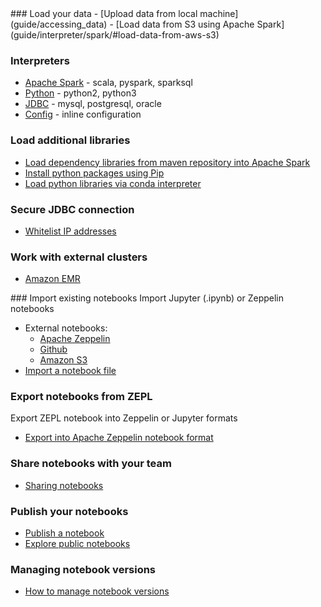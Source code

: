 <div markdown="1" class="row">
  <div class="col-md-6">
### Load your data
  - [Upload data from local machine](guide/accessing_data)
  - [Load data from S3 using Apache Spark](guide/interpreter/spark/#load-data-from-aws-s3)

### Interpreters
  - [Apache Spark](guide/interpreter/spark) - scala, pyspark, sparksql
  - [Python](guide/interpreter/python) - python2, python3
  - [JDBC](guide/interpreter/jdbc) - mysql, postgresql, oracle
  - [Config](guide/interpreter/config) - inline configuration
### Load additional libraries
  - [Load dependency libraries from maven repository into Apache Spark](guide/interpreter/spark/#load-dependencies)
  - [Install python packages using Pip](guide/interpreter/python/#pip)
  - [Load python libraries via conda interpreter](guide/interpreter/python/#manage-python-environment)
### Secure JDBC connection
  - [Whitelist IP addresses](guide/interpreter/jdbc/#whitelist-ip-addresses)
### Work with external clusters
  - [Amazon EMR](guide/emr_integration)
  </div>
  <div class="col-md-6">
### Import existing notebooks
  Import Jupyter (.ipynb) or Zeppelin notebooks

  - External notebooks:
    - [Apache Zeppelin](guide/zeppelin_integration.md)
    - [Github](guide/github_integration.md)
    - [Amazon S3](guide/s3_integration.md)
  - [Import a notebook file](guide/import_notebook.md)
### Export notebooks from ZEPL
  Export ZEPL notebook into Zeppelin or Jupyter formats

  - [Export into Apache Zeppelin notebook format](guide/export_notebook/#export-into-apache-zeppelin-notebook-format)


### Share notebooks with your team
  - [Sharing notebooks](guide/sharing_notebooks.md)

### Publish your notebooks
  - [Publish a notebook](guide/sharing_notebooks/#publishing-notebooks-to-web)
  - [Explore public notebooks](guide/exploring_notebooks.md)

### Managing notebook versions
  - [How to manage notebook versions](guide/feature_versioning.md)

  </div>
</div>
